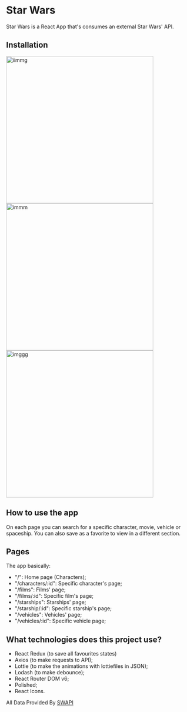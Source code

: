 # Star Wars

Star Wars is a React App that's consumes an external Star Wars' API.

## Installation

<img width="400" alt="iimmg" src="https://user-images.githubusercontent.com/107538948/203026372-702326f0-3da0-4283-991b-cca74ff40c1d.png"><img width="400" alt="immm" src="https://user-images.githubusercontent.com/107538948/203026573-1635d473-ae0a-4b3a-9e91-394a04f1f739.png"><img width="400" alt="imggg" src="https://user-images.githubusercontent.com/107538948/203026792-76ae1a05-c22d-44b9-bb15-2f1f56af6036.png">





## How to use the app

On each page you can search for a specific character, movie, vehicle or spaceship. You can also save as a favorite to view in a different section.


## Pages

The app basically:

- "/": Home page (Characters);
- "/characters/:id": Specific character's page;
- "/films": Films' page;
- "/films/:id": Specific film's page;
- "/starships": Starships' page;
- "/starship/:id": Specific starship's page;
- "/vehicles": Vehicles' page;
- "/vehicles/:id": Specific vehicle page;


## What technologies does this project use?

- React Redux (to save all favourites states)
- Axios (to make requests to API);
- Lottie (to make the animations with lottiefiles in JSON);
- Lodash (to make debounce);
- React Router DOM v6;
- Polished;
- React Icons.


All Data Provided By [SWAPI](https://swapi.dev/)


